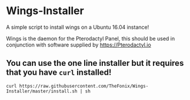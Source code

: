 # Wings-Installer
A simple script to install wings on a Ubuntu 16.04 instance!

Wings is the daemon for the Pterodactyl Panel, this should be used in conjunction with software supplied by https://Pterodactyl.io

## You can use the one line installer but it requires that you have `curl` installed!

```
curl https://raw.githubusercontent.com/TheFonix/Wings-Installer/master/install.sh | sh
```
